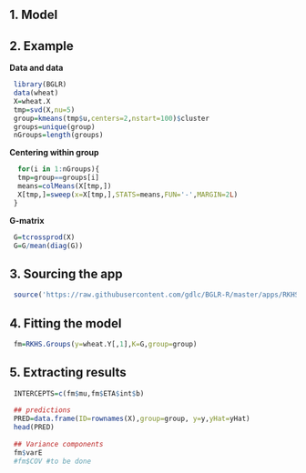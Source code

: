## 1. Model

## 2. Example

**Data and data**

```r
 library(BGLR)
 data(wheat)
 X=wheat.X
 tmp=svd(X,nu=5)
 group=kmeans(tmp$u,centers=2,nstart=100)$cluster
 groups=unique(group)
 nGroups=length(groups)
```

**Centering within group**

```r
  for(i in 1:nGroups){
  tmp=group==groups[i]
  means=colMeans(X[tmp,])
  X[tmp,]=sweep(x=X[tmp,],STATS=means,FUN='-',MARGIN=2L)
 }
```

**G-matrix**

```r
 G=tcrossprod(X)
 G=G/mean(diag(G))
```

## 3. Sourcing the app

```r
 source('https://raw.githubusercontent.com/gdlc/BGLR-R/master/apps/RKHS.Groups.R')
```

## 4. Fitting the model

```r
 fm=RKHS.Groups(y=wheat.Y[,1],K=G,group=group)
```

## 5. Extracting results

```r
 INTERCEPTS=c(fm$mu,fm$ETA$int$b)
 
 ## predictions
 PRED=data.frame(ID=rownames(X),group=group, y=y,yHat=yHat)
 head(PRED)
 
 ## Variance components
 fm$varE
 #fm$COV #to be done

```
